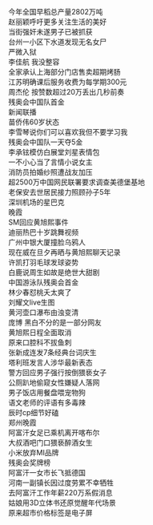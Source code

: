 今年全国早稻总产量2802万吨  
赵丽颖呼吁更多关注生活的美好  
当街强奸未遂男子已被抓获  
台州一小区下水道发现无名女尸  
严微入狱  
李佳航 我没整容  
全家承认上海部分门店售卖超期烤肠  
江苏明确课后服务收费为每学期300元  
周杰伦 按赞数超过20万丢出几秒前奏  
残奥会中国队首金  
新闻联播  
苗侨伟60岁状态  
李雪琴说你们可以喜欢我但不要学习我  
残奥会中国队一天夺5金  
李承铉模仿白展堂刘星表情包  
一不小心当了言情小说女主  
消防员拍婚纱照遭战友加压  
超2500万中国网民联署要求调查美德堡基地  
老保安去世居民接力照顾孙子5年  
深圳机场的星巴克  
晚霞  
SM回应黄旭熙事件  
迪丽热巴十岁跳舞视频  
广州中银大厦撞脸乌鸦人  
现在威在旦夕再晒与黄旭熙聊天记录  
许凯打羽毛球发球姿势  
白鹿说周生如故是绝世大甜剧  
中国游泳队残奥会首金  
林少春怼桃夭太爽了  
刘耀文live生图  
黄河壶口瀑布由浊变清  
庞博 黑白不分的是一部分网友  
黄旭熙日程全面取消  
原来口腔科不拔鱼刺  
张新成连发7条经典台词庆生  
塔利班发言人涉华最新表态  
警方回应男子强行按倒猥亵女子  
公厕趴地偷窥女性嫌疑人落网  
男子饭店用餐盘喂宠物狗  
语文老师的评语有多毒辣  
辰时cp细节好磕  
郑州晚霞  
阿富汗女足已乘机离开喀布尔  
大叔酒吧门口猥亵醉酒女生  
小米放弃MI品牌  
残奥会奖牌榜  
阿富汗一女市长飞抵德国  
河南一副镇长因过度劳累不幸牺牲  
去阿富汗工作年薪220万系假消息  
姑娘用3D立体书还原觉醒年代场景  
原来超市价格标签是电子屏  
